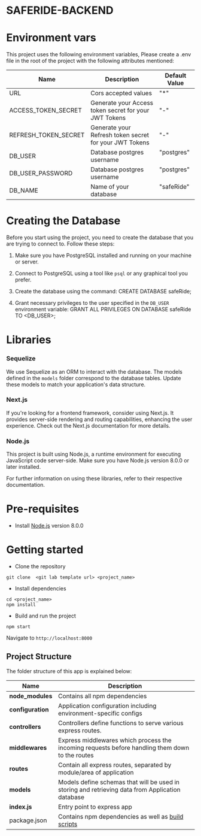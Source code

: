 # SAFERIDE-BACKEND


# Environment vars
This project uses the following environment variables, Please create a .env file in the root of the project with the following attributes mentioned:

| Name                          | Description                         | Default Value                                  |
| ----------------------------- | ------------------------------------| -----------------------------------------------|
|URL                           | Cors accepted values                | "*"                                            |
|ACCESS_TOKEN_SECRET                           | Generate your Access token secret for your JWT Tokens               | "-"                                            |
|REFRESH_TOKEN_SECRET                             | Generate your Refresh token secret for your JWT Tokens               | "-"                                            |
|DB_USER                           | Database postgres username               | "postgres"                                            |
|DB_USER_PASSWORD                           | Database postgres username                | "postgres"                                            |
|DB_NAME                           | Name of your database               | "safeRide"                                            |

# Creating the Database
Before you start using the project, you need to create the database that you are trying to connect to. Follow these steps:

1. Make sure you have PostgreSQL installed and running on your machine or server.

2. Connect to PostgreSQL using a tool like `psql` or any graphical tool you prefer.

3. Create the database using the command:
   CREATE DATABASE safeRide;

4. Grant necessary privileges to the user specified in the `DB_USER` environment variable:
   GRANT ALL PRIVILEGES ON DATABASE safeRide TO <DB_USER>;

# Libraries
### Sequelize
We use Sequelize as an ORM to interact with the database. The models defined in the `models` folder correspond to the database tables. Update these models to match your application's data structure.

### Next.js
If you're looking for a frontend framework, consider using Next.js. It provides server-side rendering and routing capabilities, enhancing the user experience. Check out the Next.js documentation for more details.

### Node.js
This project is built using Node.js, a runtime environment for executing JavaScript code server-side. Make sure you have Node.js version 8.0.0 or later installed.

For further information on using these libraries, refer to their respective documentation.

# Pre-requisites
- Install [Node.js](https://nodejs.org/en/) version 8.0.0


# Getting started
- Clone the repository
```
git clone  <git lab template url> <project_name>
```
- Install dependencies
```
cd <project_name>
npm install
```
- Build and run the project
```
npm start
```
  Navigate to `http://localhost:8000`

## Project Structure
The folder structure of this app is explained below:

| Name | Description |
| ------------------------ | --------------------------------------------------------------------------------------------- |
| **node_modules**         | Contains all  npm dependencies                                                            |
| **configuration**        | Application configuration including environment-specific configs 
| **controllers**          | Controllers define functions to serve various express routes. 
| **middlewares**          | Express middlewares which process the incoming requests before handling them down to the routes
| **routes**               | Contain all express routes, separated by module/area of application                       
| **models**               | Models define schemas that will be used in storing and retrieving data from Application database  |
| **index.js**               | Entry point to express app                                                               |
| package.json             | Contains npm dependencies as well as [build scripts](#what-if-a-library-isnt-on-definitelytyped)   | 
